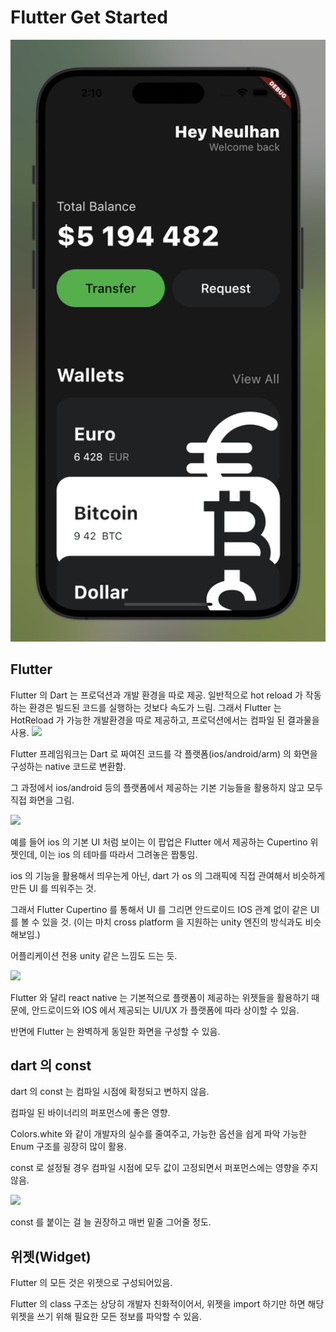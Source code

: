 # Flutter Get Started

![](./preview.png)

## Flutter

Flutter 의 Dart 는 프로덕션과 개발 환경을 따로 제공.
일반적으로 hot reload 가 작동하는 환경은 빌드된 코드를 실행하는 것보다 속도가 느림.
그래서 Flutter 는 HotReload 가 가능한 개발환경을 따로 제공하고, 프로덕션에서는 컴파일 된 결과물을 사용.
![](https://dart.dev/assets/img/Dart-platforms.svg)

Flutter 프레임워크는 Dart 로 짜여진 코드를 각 플랫폼(ios/android/arm) 의 화면을 구성하는 native 코드로 변환함.

그 과정에서 ios/android 등의 플랫폼에서 제공하는 기본 기능들을 활용하지 않고 모두 직접 화면을 그림.

![](https://docs.flutter.dev/assets/images/docs/arch-overview/archdiagram.png)

예를 들어 ios 의 기본 UI 처럼 보이는 이 팝업은 Flutter 에서 제공하는 Cupertino 위젯인데, 이는 ios 의 테마를 따라서 그려놓은 짭퉁임.

ios 의 기능을 활용해서 띄우는게 아닌, dart 가 os 의 그래픽에 직접 관여해서 비슷하게 만든 UI 를 띄워주는 것.

그래서 Flutter Cupertino 를 통해서 UI 를 그리면 안드로이드 IOS 관계 없이 같은 UI 를 볼 수 있을 것.
(이는 마치 cross platform 을 지원하는 unity 엔진의 방식과도 비슷해보임.)

어플리케이션 전용 unity 같은 느낌도 드는 듯.

![](https://docs.flutter.dev/assets/images/docs/widget-catalog/cupertino-action-sheet.png)

Flutter 와 달리 react native 는 기본적으로 플랫폼이 제공하는 위젯들을 활용하기 때문에, 안드로이드와 IOS 에서 제공되는 UI/UX 가 플랫폼에 따라 상이할 수 있음.

반면에 Flutter 는 완벽하게 동일한 화면을 구성할 수 있음.

## dart 의 const

dart 의 const 는 컴파일 시점에 확정되고 변하지 않음.

컴파일 된 바이너리의 퍼포먼스에 좋은 영향.

Colors.white 와 같이 개발자의 실수를 줄여주고, 가능한 옵션을 쉽게 파악 가능한 Enum 구조를 굉장히 많이 활용.

const 로 설정될 경우 컴파일 시점에 모두 값이 고정되면서 퍼포먼스에는 영향을 주지 않음.

![](https://i.stack.imgur.com/KCZi3.png)

const 를 붙이는 걸 늘 권장하고 매번 밑줄 그어줄 정도.

## 위젯(Widget)

Flutter 의 모든 것은 위젯으로 구성되어있음.

Flutter 의 class 구조는 상당히 개발자 친화적이어서, 위젯을 import 하기만 하면 해당 위젯을 쓰기 위해 필요한 모든 정보를 파악할 수 있음.
